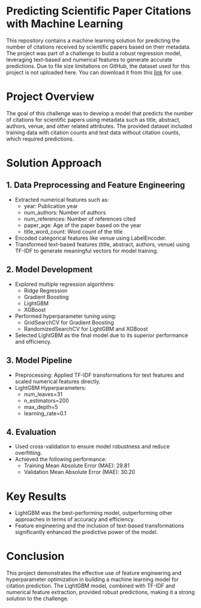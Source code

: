 # Predicting Scientific Paper Citations with Machine Learning

This repository contains a machine learning solution for predicting the number of citations received by scientific papers based on their metadata. The project was part of a challenge to build a robust regression model, leveraging text-based and numerical features to generate accurate predictions. Due to file size limitations on GitHub, the dataset used for this project is not uploaded here. You can download it from this [link](https://drive.google.com/drive/folders/1mpJOoZW9Gn3gJ6kHN4zKSm8EtliOuOAq?usp=sharing) for use.

# Project Overview
The goal of this challenge was to develop a model that predicts the number of citations for scientific papers using metadata such as title, abstract, authors, venue, and other related attributes. The provided dataset included training data with citation counts and test data without citation counts, which required predictions.

# Solution Approach
## 1. Data Preprocessing and Feature Engineering
  * Extracted numerical features such as:
    - year: Publication year
    - num_authors: Number of authors
    - num_references: Number of references cited
    - paper_age: Age of the paper based on the year
    - title_word_count: Word count of the title
  * Encoded categorical features like venue using LabelEncoder.
  * Transformed text-based features (title, abstract, authors, venue) using TF-IDF to generate meaningful vectors for model training.
  
## 2. Model Development
  * Explored multiple regression algorithms:
    - Ridge Regression
    - Gradient Boosting
    - LightGBM
    - XGBoost
  * Performed hyperparameter tuning using:
    - GridSearchCV for Gradient Boosting
    - RandomizedSearchCV for LightGBM and XGBoost
  * Selected LightGBM as the final model due to its superior performance and efficiency.


## 3. Model Pipeline
  * Preprocessing: Applied TF-IDF transformations for text features and scaled numerical features directly.
  * LightGBM Hyperparameters:
    - num_leaves=31
    - n_estimators=200
    - max_depth=5
    - learning_rate=0.1
   
  
## 4. Evaluation
  * Used cross-validation to ensure model robustness and reduce overfitting.
  * Achieved the following performance:
    - Training Mean Absolute Error (MAE): 29.81
    - Validation Mean Absolute Error (MAE): 30.20
   
    
# Key Results
  * LightGBM was the best-performing model, outperforming other approaches in terms of accuracy and efficiency.
  * Feature engineering and the inclusion of text-based transformations significantly enhanced the predictive power of the model.

# Conclusion
This project demonstrates the effective use of feature engineering and hyperparameter optimization in building a machine learning model for citation prediction. The LightGBM model, combined with TF-IDF and numerical feature extraction, provided robust predictions, making it a strong solution to the challenge.
